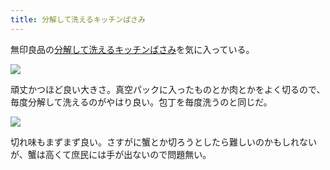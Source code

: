 ```yaml
---
title: 分解して洗えるキッチンばさみ
---
```


無印良品の[分解して洗えるキッチンばさみ](https://www.amazon.co.jp/dp/B087RXPTWY)を気に入っている。

![](https://i.imgur.com/nxdCchBh.jpg)

頑丈かつほど良い大きさ。真空パックに入ったものとか肉とかをよく切るので、毎度分解して洗えるのがやはり良い。包丁を毎度洗うのと同じだ。

![](https://i.imgur.com/BTvFzq6h.jpg)

切れ味もまずまず良い。さすがに蟹とか切ろうとしたら難しいのかもしれないが、蟹は高くて庶民には手が出ないので問題無い。
